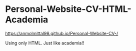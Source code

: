 # Personal-Website-CV-HTML-Academia

https://anmolmittal98.github.io/Personal-Website-CV-/

Using only HTML. Just like academia!!
